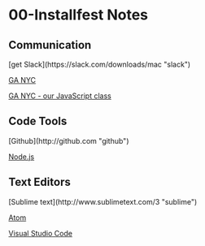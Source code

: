 <h1>00-Installfest Notes</h1>
<h2>Communication</h2>
[get Slack](https://slack.com/downloads/mac "slack")

[GA NYC](https://ga-nyc-ptstudents.slack.com/messages/C032VK2SJ "ga-nyc")

[GA NYC - our JavaScript class](https://ga-js-nyc-spring-2019.slack.com "ga-nyc-js")

<h2>Code Tools</h2>
[Github](http://github.com "github")

[Node.js](https://nodejs.org/en/ "node")

<h2>Text Editors</h2>
[Sublime text](http://www.sublimetext.com/3 "sublime")

[Atom](https://atom.io "atom")

[Visual Studio Code](https://code.visualstudio.com/#alt-downloads "vscode")
